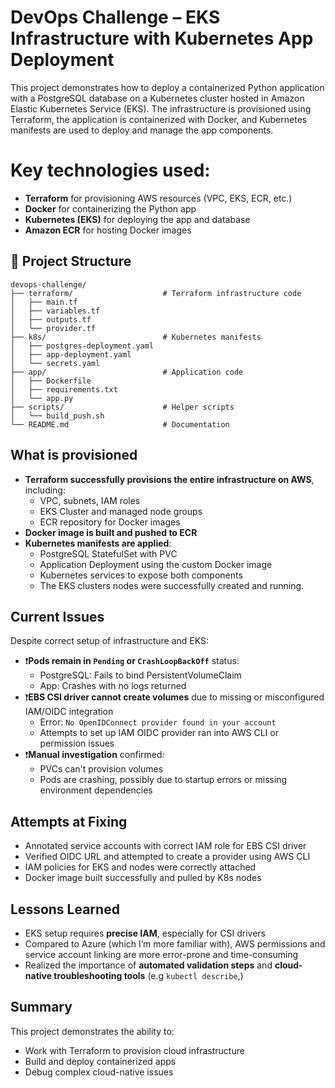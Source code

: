 # DevOps Challenge – EKS Infrastructure with Kubernetes App Deployment

This project demonstrates how to deploy a containerized Python application with a PostgreSQL database on a Kubernetes cluster hosted in Amazon Elastic Kubernetes Service (EKS). The infrastructure is provisioned using Terraform, the application is containerized with Docker, and Kubernetes manifests are used to deploy and manage the app components.

# Key technologies used:

- **Terraform** for provisioning AWS resources (VPC, EKS, ECR, etc.)
- **Docker** for containerizing the Python app
- **Kubernetes (EKS)** for deploying the app and database
- **Amazon ECR** for hosting Docker images


## 📌 Project Structure

```text
devops-challenge/
├── terraform/                    # Terraform infrastructure code
│   ├── main.tf
│   ├── variables.tf
│   ├── outputs.tf
│   └── provider.tf
├── k8s/                          # Kubernetes manifests
│   ├── postgres-deployment.yaml
│   ├── app-deployment.yaml
│   └── secrets.yaml
├── app/                          # Application code
│   ├── Dockerfile
│   ├── requirements.txt
│   └── app.py
├── scripts/                      # Helper scripts
│   └── build_push.sh
└── README.md                     # Documentation
```

## What is provisioned

- **Terraform successfully provisions the entire infrastructure on AWS**, including:
  - VPC, subnets, IAM roles
  - EKS Cluster and managed node groups
  - ECR repository for Docker images
- **Docker image is built and pushed to ECR**
- **Kubernetes manifests are applied**:
  - PostgreSQL StatefulSet with PVC
  - Application Deployment using the custom Docker image
  - Kubernetes services to expose both components
  - The EKS clusters nodes were successfully created and running.

## Current Issues

Despite correct setup of infrastructure and EKS:

- ❗️**Pods remain in `Pending` or `CrashLoopBackOff`** status:
  - PostgreSQL: Fails to bind PersistentVolumeClaim
  - App: Crashes with no logs returned
- ❗️**EBS CSI driver cannot create volumes** due to missing or misconfigured IAM/OIDC integration
  - Error: `No OpenIDConnect provider found in your account`
  - Attempts to set up IAM OIDC provider ran into AWS CLI or permission issues
- ❗️**Manual investigation** confirmed:
  - PVCs can't provision volumes
  - Pods are crashing, possibly due to startup errors or missing environment dependencies

## Attempts at Fixing

- Annotated service accounts with correct IAM role for EBS CSI driver
- Verified OIDC URL and attempted to create a provider using AWS CLI
- IAM policies for EKS and nodes were correctly attached
- Docker image built successfully and pulled by K8s nodes

##  Lessons Learned

- EKS setup requires **precise IAM**, especially for CSI drivers
- Compared to Azure (which I’m more familiar with), AWS permissions and service account linking are more error-prone and time-consuming
- Realized the importance of **automated validation steps** and **cloud-native troubleshooting tools** (e.g  `kubectl describe`,)


##  Summary

This project demonstrates the ability to:

- Work with Terraform to provision cloud infrastructure
- Build and deploy containerized apps
- Debug complex cloud-native issues 
